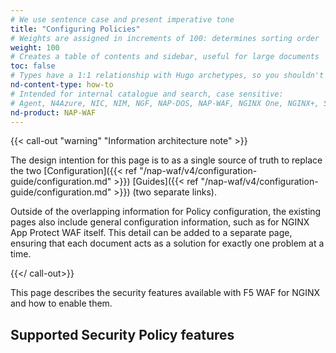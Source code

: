 ```yaml
---
# We use sentence case and present imperative tone
title: "Configuring Policies"
# Weights are assigned in increments of 100: determines sorting order
weight: 100
# Creates a table of contents and sidebar, useful for large documents
toc: false
# Types have a 1:1 relationship with Hugo archetypes, so you shouldn't need to change this
nd-content-type: how-to
# Intended for internal catalogue and search, case sensitive:
# Agent, N4Azure, NIC, NIM, NGF, NAP-DOS, NAP-WAF, NGINX One, NGINX+, Solutions, Unit
nd-product: NAP-WAF
---
```


{{< call-out "warning" "Information architecture note" >}}

The design intention for this page is to as a single source of truth to replace the two [Configuration]({{< ref "/nap-waf/v4/configuration-guide/configuration.md" >}}) [Guides]({{< ref "/nap-waf/v4/configuration-guide/configuration.md" >}}) (two separate links).

Outside of the overlapping information for Policy configuration, the existing pages also include general configuration information, such as for NGINX App Protect WAF itself. This detail can be added to a separate page, ensuring that each document acts as a solution for exactly one problem at a time.

{{</ call-out>}}

This page describes the security features available with F5 WAF for NGINX and how to enable them.

## Supported Security Policy features